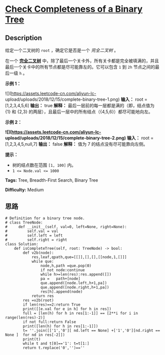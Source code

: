 # [Check Completeness of a Binary Tree][title]

## Description

给定一个二叉树的 `root` ，确定它是否是一个  _完全二叉树_  。

在一个  **[完全二叉树](https://baike.baidu.com/item/完全二叉树/7773232?fr=aladdin)**
中，除了最后一个关卡外，所有关卡都是完全被填满的，并且最后一个关卡中的所有节点都是尽可能靠左的。它可以包含 `1` 到 `2h` 节点之间的最后一级 `h`
。



**示例 1：**

![](https://assets.leetcode-cn.com/aliyun-lc-
upload/uploads/2018/12/15/complete-binary-tree-1.png)
            **输入：** root = [1,2,3,4,5,6]    **输出：** true    **解释：** 最后一层前的每一层都是满的（即，结点值为 {1} 和 {2,3} 的两层），且最后一层中的所有结点（{4,5,6}）都尽可能地向左。    

**示例 2：**

**![](https://assets.leetcode-cn.com/aliyun-lc-
upload/uploads/2018/12/15/complete-binary-tree-2.png)**
            **输入：** root = [1,2,3,4,5,null,7]    **输出：** false    **解释：** 值为 7 的结点没有尽可能靠向左侧。    



**提示：**

  * 树的结点数在范围  `[1, 100]` 内。
  * `1 <= Node.val <= 1000`


**Tags:** Tree, Breadth-First Search, Binary Tree

**Difficulty:** Medium

## 思路

``` python3
# Definition for a binary tree node.
# class TreeNode:
#     def __init__(self, val=0, left=None, right=None):
#         self.val = val
#         self.left = left
#         self.right = right
class Solution:
    def isCompleteTree(self, root: TreeNode) -> bool:
        def v2b(node):
            res,leaf,qpath,que=[[]],[],[],[[node,1,[]]]
            while que:
                node,h,path =que.pop(0)
                if not node:continue
                while h>=len(res):res.append([])
                pa =   path+[node]
                que.append([node.left,h+1,pa])
                que.append([node.right,h+1,pa])  
                res[h].append(node)
            return res       
        res =v2b(root)
        if len(res)==2:return True
        print([[e.val for e in h] for h in res])
        full = [len(h) for h in res[1:-1]] == [2**i for i in range(len(res)-2)]
        if not full:return False
        print([len(h) for h in res[1:-1]])
        t= ''.join([['1','0'][ nd.left == None] +['1','0'][nd.right == None ]  for nd in res[-2]])
        print(t)
        while t and t[0]=='1': t=t[1:]
        return t.replace('0','')==''
```

[title]: https://leetcode-cn.com/problems/check-completeness-of-a-binary-tree
